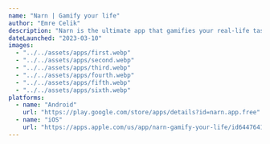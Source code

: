 ```yaml
---
name: "Narn | Gamify your life"
author: "Emre Celik"
description: "Narn is the ultimate app that gamifies your real-life tasks and habits. Whether you aim to develop a reading routine, learn a new skill, or get into programming, Narn is your companion in achievement."
dateLaunched: "2023-03-10"
images:
  - "../../assets/apps/first.webp"
  - "../../assets/apps/second.webp"
  - "../../assets/apps/third.webp"
  - "../../assets/apps/fourth.webp"
  - "../../assets/apps/fifth.webp"
  - "../../assets/apps/sixth.webp"
platforms:
  - name: "Android"
    url: "https://play.google.com/store/apps/details?id=narn.app.free"
  - name: "iOS"
    url: "https://apps.apple.com/us/app/narn-gamify-your-life/id6447641610"
---
```

